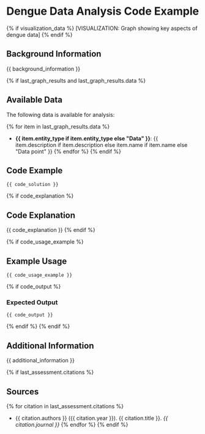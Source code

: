 # Dengue Data Analysis Code Example

{% if visualization_data %}
[VISUALIZATION: Graph showing key aspects of dengue data]
{% endif %}

## Background Information

{{ background_information }}

{% if last_graph_results and last_graph_results.data %}
## Available Data

The following data is available for analysis:

{% for item in last_graph_results.data %}
- **{{ item.entity_type if item.entity_type else "Data" }}**: {{ item.description if item.description else item.name if item.name else "Data point" }}
{% endfor %}
{% endif %}

## Code Example

```{{ code_language }}
{{ code_solution }}
```

{% if code_explanation %}
## Code Explanation

{{ code_explanation }}
{% endif %}

{% if code_usage_example %}
## Example Usage

```{{ code_language }}
{{ code_usage_example }}
```

{% if code_output %}
### Expected Output

```
{{ code_output }}
```
{% endif %}
{% endif %}

## Additional Information

{{ additional_information }}

{% if last_assessment.citations %}
## Sources

{% for citation in last_assessment.citations %}
- {{ citation.authors }} ({{ citation.year }}). {{ citation.title }}. *{{ citation.journal }}*
{% endfor %}
{% endif %}
